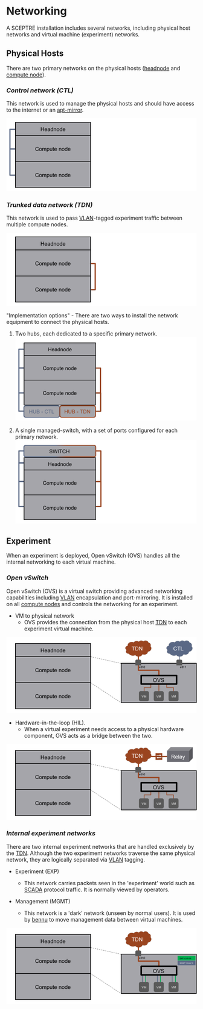# Networking

A SCEPTRE installation includes several networks, including physical host networks and virtual machine (experiment) networks.

## Physical Hosts
There are two primary networks on the physical hosts ([headnode](01-cluster.md#headnode) and [compute node](01-cluster.md#compute-node)).

### *Control network (CTL)*
This network is used to manage the physical hosts and should have access to the internet or an [apt-mirror](01-cluster.md#apt-mirror).

![](img/setup/control-network.png)

### *Trunked data network (TDN)*
This network is used to pass [VLAN](glossary.md#acronyms)-tagged experiment traffic between multiple compute nodes.

![](img/setup/trunked-data-network.png)

"Implementation options" - There are two ways to install the network equipment to connect the physical hosts.

1. Two hubs, each dedicated to a specific primary network.
   ![](img/setup/hubs.png)

2. A single managed-switch, with a set of ports configured for each primary network.
   ![](img/setup/switch.png)

## Experiment
When an experiment is deployed, Open vSwitch (OVS) handles all the internal networking to each virtual machine.

### *Open vSwitch*
Open vSwitch (OVS) is a virtual switch providing advanced networking capabilities including [VLAN](glossary.md#acronyms) encapsulation and port-mirroring. It is installed on all [compute nodes](01-cluster.md#compute-node) and controls the networking for an experiment.

- VM to physical network
    - OVS provides the connection from the physical host [TDN](#trunked-data-network-tdn) to each experiment virtual machine.

![](img/setup/ovs.png)

- Hardware-in-the-loop (HIL).
    - When a virtual experiment needs access to a physical hardware component, OVS acts as a bridge between the two.

![](img/setup/hitl.png)

### *Internal experiment networks*
There are two internal experiment networks that are handled exclusively by the [TDN](#trunked-data-network-tdn). Although the two experiment networks traverse the same physical network, they are logically separated via [VLAN](glossary.md#acronyms) tagging.

- Experiment (EXP)
    - This network carries packets seen in the 'experiment' world such as [SCADA](glossary.md#acronyms) protocol traffic. It is normally viewed by operators.

- Management (MGMT)
    - This network is a 'dark' network (unseen by normal users). It is used by [bennu](10-bennu.md) to move management data between virtual machines.

![](img/setup/tdn.png)

